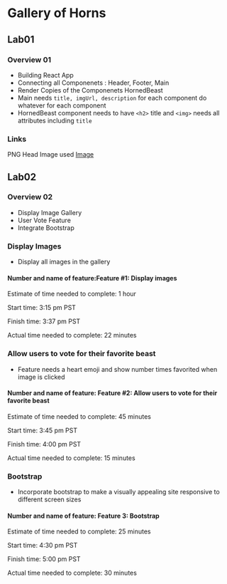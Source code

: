 # Gallery of Horns

## Lab01

### Overview 01

- Building React App
- Connecting all Componenets : Header, Footer, Main
- Render Copies of the Componenets HornedBeast
- Main needs `title, imgUrl, description` for each component do whatever for each component
- HornedBeast component needs to have `<h2>` title and `<img>` needs all attributes including `title`

### Links

PNG Head Image used [Image](https://www.pngaaa.com/detail/903089)

## Lab02

### Overview 02

- Display Image Gallery
- User Vote Feature
- Integrate Bootstrap

### Display Images

- Display all images in the gallery

#### Number and name of feature:Feature #1: Display images

Estimate of time needed to complete: 1 hour

Start time: 3:15 pm PST

Finish time: 3:37 pm PST

Actual time needed to complete: 22 minutes

### Allow users to vote for their favorite beast

- Feature needs a heart emoji and show number times favorited when image is clicked

#### Number and name of feature: Feature #2: Allow users to vote for their favorite beast

Estimate of time needed to complete: 45 minutes

Start time: 3:45 pm PST

Finish time: 4:00 pm PST

Actual time needed to complete: 15 minutes

### Bootstrap

- Incorporate bootstrap to make a visually appealing site responsive to different screen sizes

#### Number and name of feature: Feature 3: Bootstrap

Estimate of time needed to complete: 25 minutes

Start time: 4:30 pm PST

Finish time: 5:00 pm PST

Actual time needed to complete: 30 minutes
